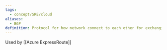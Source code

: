 ```yaml
---
tags:
  - concept/SRE/cloud
aliases:
  - BGP
definition: Protocol for how network connect to each other for exchanging routing information
---
```

Used by [[Azure ExpressRoute]]